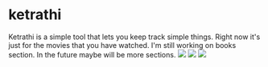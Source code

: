 # ketrathi
Ketrathi is a simple tool that lets you keep track simple things.
Right now it's just for the movies that you have watched.
I'm still working on books section.
In the future maybe will be more sections.
![](http://i.imgur.com/Co3dJPd.png)
![](http://i.imgur.com/T6L7D1S.png)
![](http://i.imgur.com/86gs9Hu.png)
